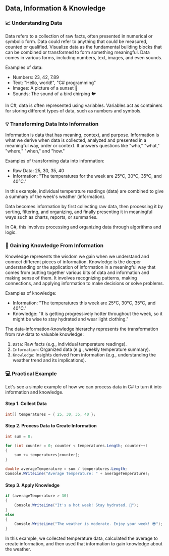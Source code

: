 ## Data, Information & Knowledge

### 📈 Understanding Data

Data refers to a collection of raw facts, often presented in numerical or symbolic form. Data could refer to anything that could be measured, counted or qualified. Visualize data as the fundamental building blocks that can be combined or transformed to form something meaningful. Data comes in various forms, including numbers, text, images, and even sounds.

Examples of data:

- Numbers: 23, 42, 7.89
- Text: "Hello, world!", "C# programming"
- Images: A picture of a sunset 🌅
- Sounds: The sound of a bird chirping 🐦

In C#, data is often represented using variables. Variables act as containers for storing different types of data, such as numbers and symbols.

### 💡 Transforming Data Into Information

Information is data that has meaning, context, and purpose. Information is what we derive when data is collected, analyzed and presented in a meaningful way, order or context. It answers questions like "who," "what," "where," "when," and "how."

Examples of transforming data into information:

- Raw Data: 25, 30, 35, 40
- Information: "The temperatures for the week are 25°C, 30°C, 35°C, and 40°C."

In this example, individual temperature readings (data) are combined to give a summary of the week's weather (information).

Data becomes information by first collecting raw data, then processing it by sorting, filtering, and organizing, and finally presenting it in meaningful ways such as charts, reports, or summaries.

In C#, this involves processing and organizing data through algorithms and logic.

### 🧠 Gaining Knowledge From Information

Knowledge represents the wisdom we gain when we understand and connect different pieces of information. Knowledge is the deeper understanding or the application of information in a meaningful way that comes from putting together various bits of data and information and making sense of them. It involves recognizing patterns, making connections, and applying information to make decisions or solve problems.

Examples of knowledge:

- Information: "The temperatures this week are 25°C, 30°C, 35°C, and 40°C."
- Knowledge: "It is getting progressively hotter throughout the week, so it might be wise to stay hydrated and wear light clothing."

The data-information-knowledge hierarchy represents the transformation from raw data to valuable knowledge:

1. `Data`: Raw facts (e.g., individual temperature readings).
2. `Information`: Organized data (e.g., weekly temperature summary).
3. `Knowledge`: Insights derived from information (e.g., understanding the weather trend and its implications).

### 💻 Practical Example

Let's see a simple example of how we can process data in C# to turn it into information and knowledge.

#### Step 1. Collect Data

```csharp
int[] temperatures = { 25, 30, 35, 40 };
```

#### Step 2. Process Data to Create Information

```csharp
int sum = 0;

for (int counter = 0; counter < temperatures.Length; counter++)
{
    sum += temperatures[counter];
}

double averageTemperature = sum / temperatures.Length;
Console.WriteLine("Average Temperature: " + averageTemperature);
```

#### Step 3. Apply Knowledge

```csharp
if (averageTemperature > 30)
{
    Console.WriteLine("It's a hot week! Stay hydrated. 🥤");
}
else
{
    Console.WriteLine("The weather is moderate. Enjoy your week! 😎");
}
```

In this example, we collected temperature data, calculated the average to create information, and then used that information to gain knowledge about the weather.